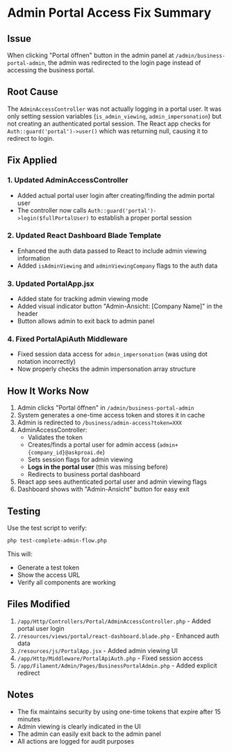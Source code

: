 # Admin Portal Access Fix Summary

## Issue
When clicking "Portal öffnen" button in the admin panel at `/admin/business-portal-admin`, the admin was redirected to the login page instead of accessing the business portal.

## Root Cause
The `AdminAccessController` was not actually logging in a portal user. It was only setting session variables (`is_admin_viewing`, `admin_impersonation`) but not creating an authenticated portal session. The React app checks for `Auth::guard('portal')->user()` which was returning null, causing it to redirect to login.

## Fix Applied

### 1. Updated AdminAccessController
- Added actual portal user login after creating/finding the admin portal user
- The controller now calls `Auth::guard('portal')->login($fullPortalUser)` to establish a proper portal session

### 2. Updated React Dashboard Blade Template
- Enhanced the auth data passed to React to include admin viewing information
- Added `isAdminViewing` and `adminViewingCompany` flags to the auth data

### 3. Updated PortalApp.jsx
- Added state for tracking admin viewing mode
- Added visual indicator button "Admin-Ansicht: [Company Name]" in the header
- Button allows admin to exit back to admin panel

### 4. Fixed PortalApiAuth Middleware
- Fixed session data access for `admin_impersonation` (was using dot notation incorrectly)
- Now properly checks the admin impersonation array structure

## How It Works Now

1. Admin clicks "Portal öffnen" in `/admin/business-portal-admin`
2. System generates a one-time access token and stores it in cache
3. Admin is redirected to `/business/admin-access?token=XXX`
4. AdminAccessController:
   - Validates the token
   - Creates/finds a portal user for admin access (`admin+{company_id}@askproai.de`)
   - Sets session flags for admin viewing
   - **Logs in the portal user** (this was missing before)
   - Redirects to business portal dashboard
5. React app sees authenticated portal user and admin viewing flags
6. Dashboard shows with "Admin-Ansicht" button for easy exit

## Testing

Use the test script to verify:
```bash
php test-complete-admin-flow.php
```

This will:
- Generate a test token
- Show the access URL
- Verify all components are working

## Files Modified

1. `/app/Http/Controllers/Portal/AdminAccessController.php` - Added portal user login
2. `/resources/views/portal/react-dashboard.blade.php` - Enhanced auth data
3. `/resources/js/PortalApp.jsx` - Added admin viewing UI
4. `/app/Http/Middleware/PortalApiAuth.php` - Fixed session access
5. `/app/Filament/Admin/Pages/BusinessPortalAdmin.php` - Added explicit redirect

## Notes

- The fix maintains security by using one-time tokens that expire after 15 minutes
- Admin viewing is clearly indicated in the UI
- The admin can easily exit back to the admin panel
- All actions are logged for audit purposes